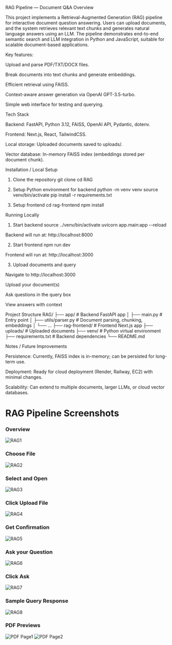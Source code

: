 RAG Pipeline — Document Q&A
Overview

This project implements a Retrieval-Augmented Generation (RAG) pipeline for interactive document question answering. Users can upload documents, and the system retrieves relevant text chunks and generates natural language answers using an LLM. The pipeline demonstrates end-to-end semantic search and LLM integration in Python and JavaScript, suitable for scalable document-based applications.

Key features:

Upload and parse PDF/TXT/DOCX files.

Break documents into text chunks and generate embeddings.

Efficient retrieval using FAISS.

Context-aware answer generation via OpenAI GPT-3.5-turbo.

Simple web interface for testing and querying.

Tech Stack

Backend: FastAPI, Python 3.12, FAISS, OpenAI API, Pydantic, dotenv.

Frontend: Next.js, React, TailwindCSS.

Local storage: Uploaded documents saved to uploads/.

Vector database: In-memory FAISS index (embeddings stored per document chunk).

Installation / Local Setup
1. Clone the repository
git clone <your-repo-url>
cd RAG

2. Setup Python environment for backend
python -m venv venv
source venv/bin/activate
pip install -r requirements.txt

3. Setup frontend
cd rag-frontend
npm install

Running Locally
1. Start backend
source ../venv/bin/activate
uvicorn app.main:app --reload


Backend will run at: http://localhost:8000

2. Start frontend
npm run dev


Frontend will run at: http://localhost:3000

3. Upload documents and query

Navigate to http://localhost:3000

Upload your document(s)

Ask questions in the query box

View answers with context

Project Structure
RAG/
├── app/                 # Backend FastAPI app
│   ├── main.py          # Entry point
│   ├── utils/parser.py  # Document parsing, chunking, embeddings
│   └── ...
├── rag-frontend/        # Frontend Next.js app
├── uploads/             # Uploaded documents
├── venv/                # Python virtual environment
├── requirements.txt     # Backend dependencies
└── README.md

Notes / Future Improvements

Persistence: Currently, FAISS index is in-memory; can be persisted for long-term use.

Deployment: Ready for cloud deployment (Render, Railway, EC2) with minimal changes.

Scalability: Can extend to multiple documents, larger LLMs, or cloud vector databases.



# RAG Pipeline Screenshots

### Overview 
![RAG1](app/assets/RAG1.png)

### Choose File
![RAG2](app/assets/RAG2.png)

### Select and Open
![RAG3](app/assets/RAG3.png)

### Click Upload File
![RAG4](app/assets/RAG4.png)

### Get Confirmation
![RAG5](app/assets/RAG5.png)

### Ask your Question
![RAG6](app/assets/RAG6.png)

### Click Ask
![RAG7](app/assets/RAG7.png)

### Sample Query Response
![RAG8](app/assets/RAG8.png)

### PDF Previews
![PDF Page1](app/assets/PDF_Page1.png)
![PDF Page2](app/assets/PDF_Page2.png)
